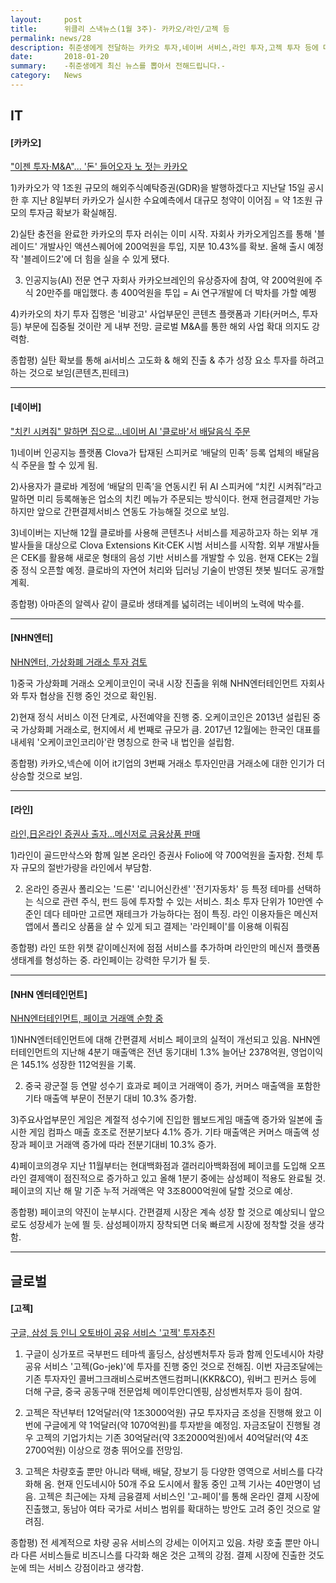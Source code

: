 ```yaml
---
layout:     post
title:      위클리 스낵뉴스(1월 3주)- 카카오/라인/고젝 등
permalink: news/28
description: 취준생에게 전달하는 카카오 투자,네이버 서비스,라인 투자,고젝 투자 등에 대한 스낵 뉴스들입니다.
date:       2018-01-20
summary:    -취준생에게 최신 뉴스를 뽑아서 전해드립니다.-
category: 	News
---
```


## IT

#### [카카오]

["이젠 투자·M&A"... '돈' 들어오자 노 젓는 카카오](http://www.newspim.com/news/view/20180119000155)

1)카카오가 약 1조원 규모의 해외주식예탁증권(GDR)을 발행하겠다고 지난달 15일 공시한 후 지난 8일부터 카카오가 실시한 수요예측에서 대규모 청약이 이어짐 = 약 1조원 규모의 투자금 확보가 확실해짐.

2)실탄 충전을 완료한 카카오의 투자 러쉬는 이미 시작. 자회사 카카오게임즈를 통해  '블레이드' 개발사인 액션스퀘어에 200억원을 투입, 지분 10.43%를 확보. 올해 출시 예정작 '블레이드2'에 더 힘을 실을 수 있게 됐다. 

3) 인공지능(AI) 전문 연구 자회사 카카오브레인의 유상증자에 참여, 약 200억원에 주식 20만주를 매입했다. 총 400억원을 투입 = Ai 연구개발에 더 박차를 가할 예쩡

4)카카오의 차기 투자 집행은 '비광고' 사업부문인 콘텐츠 플랫폼과 기타(커머스, 투자 등) 부문에 집중될 것이란 게 내부 전망.
글로벌 M&A를 통한 해외 사업 확대 의지도 강력함. 

종합평) 실탄 확보를 통해 ai서비스 고도화 & 해외 진출 & 추가 성장 요소 투자를 하려고하는 것으로 보임(콘텐츠,핀테크)

- - -

#### [네이버]

["치킨 시켜줘" 말하면 집으로...네이버 AI '클로바'서 배달음식 주문](http://biz.chosun.com/site/data/html_dir/2018/01/19/2018011901890.html)

1)네이버 인공지능 플랫폼 Clova가 탑재된 스피커로 ‘배달의 민족’ 등록 업체의 배달음식 주문을 할 수 있게 됨.

2)사용자가 클로바 계정에 ‘배달의 민족’을 연동시킨 뒤 AI 스피커에 “치킨 시켜줘”라고 말하면 미리 등록해놓은 업소의 치킨 메뉴가 주문되는 방식이다. 현재 현금결제만 가능하지만 앞으로 간편결제서비스 연동도 가능해질 것으로 보임.

3)네이버는 지난해 12월 클로바를 사용해 콘텐츠나 서비스를 제공하고자 하는 외부 개발사들을 대상으로 Clova Extensions Kit·CEK 시범 서비스를 시작함. 외부 개발사들은 CEK를 활용해 새로운 형태의 음성 기반 서비스를 개발할 수 있음. 현재 CEK는 2월 중 정식 오픈할 예정. 클로바의 자연어 처리와 딥러닝 기술이 반영된 챗봇 빌더도 공개할 계획. 

종합평) 아마존의 알렉사 같이 클로바 생태계를 넓히려는 네이버의 노력에 박수를.

- - -

#### [NHN엔터]


[NHN엔터, 가상화폐 거래소 투자 검토](http://it.chosun.com/news/article.html?no=2845544)

1)중국 가상화폐 거래소 오케이코인이 국내 시장 진출을 위해 NHN엔터테인먼트 자회사와 투자 협상을 진행 중인 것으로 확인됨.

2)현재 정식 서비스 이전 단계로, 사전예약을 진행 중.
오케이코인은 2013년 설립된 중국 가상화폐 거래소로, 현지에서 세 번째로 규모가 큼. 
2017년 12월에는 한국인 대표를 내세워 '오케이코인코리아'란 명칭으로 한국 내 법인을 설립함.

종합평) 카카오,넥슨에 이어 it기업의 3번째 거래소 투자인만큼 거래소에 대한 인기가 더 상승할 것으로 보임.

- - -

#### [라인]

[라인,日온라인 증권사 출자…메신저로 금융상품 판매](http://news.mk.co.kr/newsRead.php?year=2018&no=41820)

1)라인이 골드만삭스와 함께 일본 온라인 증권사 Folio에 약 700억원을 출자함. 전체 투자 규모의 절반가량을 라인에서 부담함.

2) 온라인 증권사 폴리오는 '드론' '리니어신칸센' '전기자동차' 등 특정 테마를 선택하는 식으로 관련 주식, 펀드 등에 투자할 수 있는 서비스. 최소 투자 단위가 10만엔 수준인 데다 테마만 고르면 재테크가 가능하다는 점이 특징. 라인 이용자들은 메신저 앱에서 폴리오 상품을 살 수 있게 되고 결제는 '라인페이'를 이용해 이뤄짐

종합평) 라인 또한 위챗 같이메신저에 점점 서비스를 추가하며 라인만의 메신저 플랫폼 생태계를 형성하는 중. 라인페이는 강력한 무기가 될 듯.

- - -

#### [NHN 엔터테인먼트]

[NHN엔터테인먼트, 페이코 거래액 순항 중](http://www.newsworks.co.kr/news/articleView.html?idxno=161838)

1)NHN엔터테인먼트에 대해 간편결제 서비스 페이코의 실적이 개선되고 있음. NHN엔터테인먼트의 지난해 4분기 매출액은 전년 동기대비 1.3% 늘어난 2378억원, 영업이익은 145.1% 성장한 112억원을 기록. 

2) 중국 광군절 등 연말 성수기 효과로 페이코 거래액이 증가, 커머스 매출액을 포함한 기타 매출액 부문이 전분기 대비 10.3% 증가함.

3)주요사업부문인 게임은 계절적 성수기에 진입한 웹보드게임 매출액 증가와 일본에 출시한 게임 컴파스 매출 
호조로 전분기보다 4.1% 증가. 기타 매출액은 커머스 매출액 성장과 페이코 거래액 증가에 따라 전분기대비 10.3% 증가. 

4)페이코의경우 지난 11월부터는 현대백화점과 갤러리아백화점에 페이코를 도입해 오프라인 결제액이 점진적으로 증가하고 있고 올해 1분기 중에는 삼성페이 적용도 완료될 것. 페이코의 지난 해 말 기준 누적 거래액은 약 3조8000억원에 달할 것으로 예상.

종합평) 페이코의 약진이 눈부시다. 간편결제 시장은 계속 성장 할 것으로 예상되니 앞으로도 성장세가 눈에 띌 듯. 삼성페이까지 장착되면 더욱 빠르게 시장에 정착할 것을 생각함.
- - -

## 글로벌

#### [고젝]

[구글, 삼성 등 인니 오토바이 공유 서비스 '고젝' 투자추진](http://www.etnews.com/20180119000208)

1)	구글이 싱가포르 국부펀드 테마섹 홀딩스, 삼성벤처투자 등과 함께 인도네시아 차량공유 서비스 '고젝(Go-jek)'에 투자를 진행 중인 것으로 전해짐. 
이번 자금조달에는 기존 투자자인 콜버그크래비스로버츠앤드컴퍼니(KKR&CO), 워버그 핀커스 등에 더해 구글, 중국 공동구매 전문업체 메이투안디엔핑, 삼성벤처투자 등이 참여. 

2)	고젝은 작년부터 12억달러(약 1조3000억원) 규모 투자자금 조성을 진행해 왔고 이번에 구글에게 약 1억달러(약 1070억원)를 투자받을 예정임. 자금조달이 진행될 경우 고젝의 기업가치는 기존 30억달러(약 3조2000억원)에서 40억달러(약 4조2700억원) 이상으로 껑충 뛰어오를 전망임. 

3)	고젝은 차량호출 뿐만 아니라 택배, 배달, 장보기 등 다양한 영역으로 서비스를 다각화해 옴. 현재 인도네시아 50개 주요 도시에서 활동 중인 고젝 기사는 40만명이 넘음.  고젝은 최근에는 자체 금융결제 서비스인 '고-페이'를 통해 온라인 결제 시장에 진출했고, 동남아 여타 국가로 서비스 범위를 확대하는 방안도 고려 중인 것으로 알려짐.

종합평) 전 세계적으로 차량 공유 서비스의 강세는 이어지고 있음. 차량 호출 뿐만 아니라 다른 서비스들로 비즈니스를 다각화 해온 것은 고젝의 강점. 결제 시장에 진출한 것도 눈에 띄는 서비스 강점이라고 생각함.
